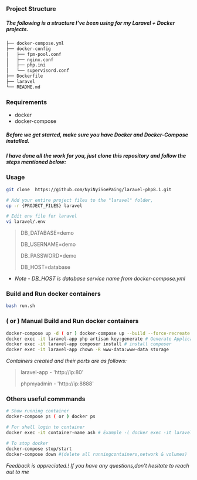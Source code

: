 ### Project Structure

##### The following is a structure I’ve been using for my Laravel + Docker projects.
```bash
├── docker-compose.yml
├── docker-config
│   ├── fpm-pool.conf
│   ├── nginx.conf
│   ├── php.ini
│   └── supervisord.conf
├── Dockerfile
├── laravel
└── README.md
```

### Requirements
- docker
- docker-compose

##### Before we get started, make sure you have Docker and Docker-Compose installed.
##### I have done all the work for you, just clone this repository and follow the steps mentioned below:

### Usage

```bash
git clone  https://github.com/NyiNyiSoePaing/laravel-php8.1.git

# Add your entire project files to the "laravel" folder,
cp -r {PROJECT_FILES} laravel

# Edit env file for laravel 
vi laravel/.env
```
> DB_DATABASE=demo 
>
> DB_USERNAME=demo
>
> DB_PASSWORD=demo
>
> DB_HOST=database 
* *Note*  -  *DB_HOST is database service name from docker-compose.yml*


### Build and Run docker containers
```bash
bash run.sh
```
### ( or ) Manual Build and Run docker containers 
```bash
docker-compose up -d ( or ) docker-compose up --build --force-recreate -d #(recreate container)
docker exec -it laravel-app php artisan key:generate # Generate Application Key
docker exec -it laravel-app composer install # install composer
docker exec -it laravel-app chown -R www-data:www-data storage
```
*Containers created and their ports are as follows:*

> laravel-app - 'http://ip:80'
> 
> phpmyadmin - 'http://ip:8888'

### Others useful commmands
```bash
# Show running container
docker-compose ps ( or ) docker ps

# For shell login to container
docker exec -it container-name ash # Example -( docker exec -it laravel-app ash )

# To stop docker
docker-compose stop/start
docker-compose down #(delete all runningcontainers,network & volumes)
```

*Feedback is appreciated.!
If you have any questions,don’t hesitate to reach out to me*
